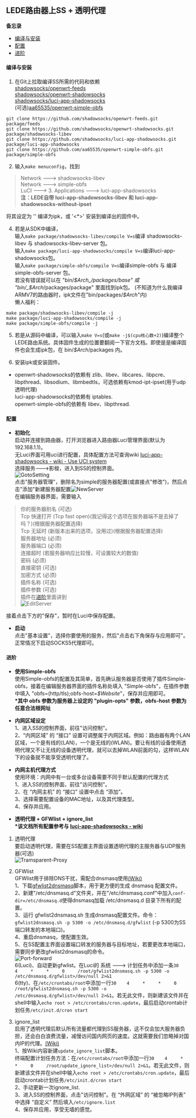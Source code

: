 ## LEDE路由器上SS + 透明代理 <!-- omit in toc -->
**备忘录**  

- [编译与安装](#编译与安装)
- [配置](#配置)
- [进阶](#进阶)

#### 编译与安装  
1. 在Git上拉取编译SS所需的代码和依赖  
[shadowsocks/openwrt-feeds](https://github.com/shadowsocks/openwrt-feeds)  
[shadowsocks/openwrt-shadowsocks](https://github.com/shadowsocks/openwrt-shadowsocks)  
[shadowsocks/luci-app-shadowsocks](https://github.com/shadowsocks/luci-app-shadowsocks)  
(可选)[aa65535/openwrt-simple-obfs](https://github.com/aa65535/openwrt-simple-obfs)  
``` shell
git clone https://github.com/shadowsocks/openwrt-feeds.git package/feeds
git clone https://github.com/shadowsocks/openwrt-shadowsocks.git package/shadowsocks-libev
git clone https://github.com/shadowsocks/luci-app-shadowsocks.git package/luci-app-shadowsocks
git clone https://github.com/aa65535/openwrt-simple-obfs.git package/simple-obfs
```
2. 输入`make menuconfig`，找到  
>Network ---> shadowsocks-libev  
Network ---> simple-obfs  
LuCI ---> 3. Applications ---> luci-app-shadowsocks  
**注：LEDE自带 luci-app-shadowsocks-libev 和 luci-app-shadowsocks-without-ipset**

将其设定为 '<m>' 编译为ipk，或 '<\*>' 安装到编译出的固件中。

4. 若是从SDK中编译，  
输入`make package/shadowsocks-libev/compile V=s`编译 shadowsocks-libev 与 shadowsocks-libev-server 包。  
输入`make package/luci-app-shadowsocks/compile V=s`编译luci-app-shadowsocks包。  
输入`make package/simple-obfs/compile V=s`编译simple-obfs 与 编译simple-obfs-server 包。  
若没有错误就可以在 "bin/_$Arch_/packages/base" 或 "bin/_$Arch_/packages/package" 里面找到ipk包。
(不知道为什么我编译ARMV7的路由器时，ipk文件在"bin/packages/_$Arch_"内)  
懒人福利：
```
make package/shadowsocks-libev/compile -j
make package/luci-app-shadowsocks/compile -j
make package/simple-obfs/compile -j
```

5. 若是从源码中编译，可以输入`make V=s`(或`make -j$(cpu核心数+2)`)编译整个LEDE路由系统。具体固件生成的位置要翻阅一下官方文档。即使是是编译固件也会生成ipk包，在 bin/_$Arch_/packages 内。  

6. 安装ipk或安装固件。  

+ openwrt-shadowsocks的依赖有 zlib、libev、libcares、libpcre、libpthread、libsodium、libmbedtls，可选依赖有kmod-ipt-ipset(用于udp透明代理)  
luci-app-shadowsocks的依赖有 iptables.  
openwrt-simple-obfs的依赖有 libev、libpthread.  

#### 配置
+ **初始化**  
启动并连接到路由器，打开浏览器进入路由器Luci管理界面(默认为192.168.1.1)。  
无Luci界面可用uci进行配置，具体配置方法可查询wiki [luci-app-shadowsocks - wiki - Use UCI system](https://github.com/shadowsocks/luci-app-shadowsocks/wiki/Use-UCI-system)  
选择服务--->影梭，进入到SS的控制界面。  
![GotoSetting](../../assets/lede/Common_options/SS-GotoSetting.png)  
点击"服务器管理"，删除名为simple的服务器配置(或直接点"修改")，然后点击"添加"新建服务器配置![NewServer](../../assets/lede/Common_options/SS-NewServer.png)  
在编辑服务器界面，需要输入  
> 你的服务器别名 (可选)  
> Tcp 快速打开 (Tcp fast open)(我记得这个选项在服务器端不是去掉了吗？)(根据服务器配置选择)  
> Tcp 无延时 (新版本出来的选项，没用过)(根据服务器配置选择)  
> 服务器地址 (必须)  
> 服务器端口 (必须)  
> 连接超时 (若服务器响应比较慢，可设置较大的数值)  
> 密码 (必须)  
> 直接密钥 (可选)  
> 加密方式 (必须)  
> 插件名称 (可选)  
> 插件参数 (可选)  
> 插件在[进阶](#进阶)里面讲到  
> ![EditServer](../../assets/lede/Common_options/SS-EditServer.png)  

接着点击下方的"保存"，暂时在Luci中保存配置。  

+ **启动**  
点击"基本设置"，选择你要使用的服务，然后"点击右下角保存与应用即可"。正常情况下启动SOCKS5代理即可。

#### 进阶
+ **使用Simple-obfs**  
使用Simple-obfs的配置及其简单，首先确认服务器是否使用了插件Simple-obfs，接着在编辑服务器界面的插件名称处填入 "Simple-obfs"，在插件参数中填入 "obfs=(http/tls);obfs-host=_$Website_"，保存并应用即可。  
**\*其中 obfs 参数为服务器上设定的 "plugin-opts" 参数，obfs-host 参数为任意合法根网址**  

+ **内网区域设定**  
1、进入SS的控制界面，前往"访问控制"。  
2、“内网区域” 的 “接口” 设置可调整属于内网区域。例如：路由器有两个LAN区域，一个是有线的(LAN)，一个是无线的(WLAN)。要让有线的设备使用透明代理又不让无线的设备透明代理，就可以去掉WLAN前面的勾，这样WLAN下的设备就不能享受透明代理了。  

+ **内网主机代理方式**  
使用环境：内网中有一台或多台设备需要不同于默认配置的代理方式  
1、进入SS的控制界面，前往"访问控制"。  
2、在 “内网主机” 的 “接口” 设置中点击 “添加”。  
3、选择需要配置设备的MAC地址，以及其代理类型。  
4、保存并应用。  

+ **透明代理 + GFWlist + ignore\_list**  
**\*该文档所有配置参考与 [luci-app-shadowsocks - wiki](https://github.com/shadowsocks/luci-app-shadowsocks/wiki)**
1. 透明代理  
要启动透明代理，需要在SS配置主界面设置透明代理的主服务器与UDP服务器(可选)  
![Tramsparent-Proxy](../../assets/lede/Common_options/SS-Tramsparent-Proxy.png)

2. GFWlist  
GFWlist用于排除DNS干扰，需配合dnsmasq使用[(Wiki)](https://github.com/shadowsocks/luci-app-shadowsocks/wiki/GfwList-Support)  
1、下载[gfwlist2dnsmasq](https://github.com/cokebar/gfwlist2dnsmasq)脚本，用于更方便的生成 dnsmasq 配置文件。  
2、新建"/etc/dnsmasq.d"文件夹，并在"/etc/dnsmasq.conf"中加入`conf-dir=/etc/dnsmasq.d`使得dnsmasq加载 /etc/dnsmasq.d 目录下所有的配置。  
3、运行 gfwlist2dnsmasq.sh 生成dnsmasq配置文件。命令：`gfwlist2dnsmasq.sh -p 5300 -o /etc/dnsmasq.d/gfwlist` (-p 5300为SS端口转发的本地端口)。  
4、重启dnsmasq，使配置生效。  
5、在SS配置主界面设置端口转发的服务器与目标地址，若要更改本地端口，需要同步更改gfwlist2dnsmasq的命令。  
![Port-forward](../../assets/lede/Common_options/SS-Port-forward.png)  
6(Luci)、自动更新gfwlist。在Luci的 系统 ---> 计划任务中添加一条`30    4     *     *     0     /root/gfwlist2dnsmasq.sh -p 5300 -o /etc/dnsmasq.d/gfwlist>/dev/null 2>&1`  
6(tty)、在`/etc/crontabs/root`中添加一行`30    4     *     *     0     /root/gfwlist2dnsmasq.sh -p 5300 -o /etc/dnsmasq.d/gfwlist>/dev/null 2>&1`。若无此文件，则新建该文件并在shell中输入`echo root > /etc/crontabs/cron.update`，最后启动crontab计划任务`/etc/init.d/cron start`  

3. ignore\_list  
启用了透明代理后默认所有流量都代理到SS服务器，这不仅会加大服务器负担，还会白白浪费流量，减慢访问国内网页的速度。这就需要我们忽略掉对国内IP的代理。[(Wiki)](https://github.com/shadowsocks/luci-app-shadowsocks/wiki/use-crontab-to-update-the-ignore.list)  
1、按Wiki内容新建`update_ignore_list`脚本。  
终端配置计划任务方法：在`/etc/crontabs/root`中添加一行`30    4     *     *     0     /root/update_ignore_list>/dev/null 2>&1`。若无此文件，则新建该文件并在shell中输入`echo root > /etc/crontabs/cron.update`，最后启动crontab计划任务`/etc/init.d/cron start`  
2、手动更新一次ignore_list.  
3、进入SS的控制界面，点击"访问控制"。在 “外网区域” 的 “被忽略IP列表” 中选择 “自定义” 然后填入`/etc/ignore.list`  
4、保存并应用，享受无墙的感觉。
